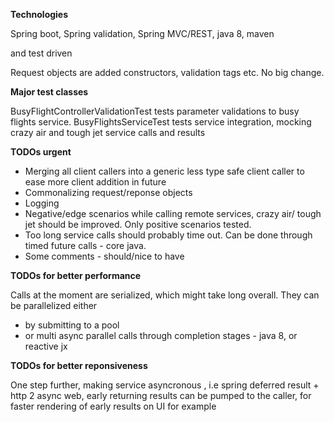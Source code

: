 
**Technologies**

Spring boot, Spring validation, Spring MVC/REST, java 8, maven

and test driven

Request objects are added constructors, validation tags etc. No big change.

**Major test classes**

BusyFlightControllerValidationTest tests parameter validations to busy flights service.
BusyFlightsServiceTest tests service integration, mocking crazy air and tough jet service calls and results


**TODOs urgent**

- Merging all client callers into a generic less type safe client caller to ease more client addition in future
- Commonalizing request/reponse objects
- Logging
- Negative/edge scenarios while calling remote services, crazy air/ tough jet should be improved. Only positive 
scenarios tested.
- Too long service calls should probably time out. Can be done through timed future calls - core java.
- Some comments - should/nice to have

**TODOs for better performance**

Calls at the moment are serialized, which might take long overall. They can be parallelized either 
- by submitting to a pool
- or multi async parallel calls through completion stages - java 8, or reactive jx


**TODOs for better reponsiveness**

One step further, making service asyncronous , i.e spring deferred result + http 2 async web, early returning results
can be pumped to the caller, for faster rendering of early results on UI for example

